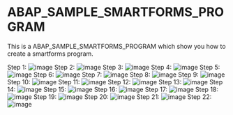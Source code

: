 # ABAP_SAMPLE_SMARTFORMS_PROGRAM
This is a ABAP_SAMPLE_SMARTFORMS_PROGRAM which show you how to create a smartforms program.

Step 1:
![image](https://github.com/anthonyzng/ABAP_SAMPLE_SMARTFORMS_PROGRAM/blob/master/img/step1.png)
Step 2:
![image](https://github.com/anthonyzng/ABAP_SAMPLE_SMARTFORMS_PROGRAM/blob/master/img/step2.png)
Step 3:
![image](https://github.com/anthonyzng/ABAP_SAMPLE_SMARTFORMS_PROGRAM/blob/master/img/step3.png)
Step 4:
![image](https://github.com/anthonyzng/ABAP_SAMPLE_SMARTFORMS_PROGRAM/blob/master/img/step4.png)
Step 5:
![image](https://github.com/anthonyzng/ABAP_SAMPLE_SMARTFORMS_PROGRAM/blob/master/img/step5.png)
Step 6:
![image](https://github.com/anthonyzng/ABAP_SAMPLE_SMARTFORMS_PROGRAM/blob/master/img/step6.png)
Step 7:
![image](https://github.com/anthonyzng/ABAP_SAMPLE_SMARTFORMS_PROGRAM/blob/master/img/step7.png)
Step 8:
![image](https://github.com/anthonyzng/ABAP_SAMPLE_SMARTFORMS_PROGRAM/blob/master/img/step8.png)
Step 9:
![image](https://github.com/anthonyzng/ABAP_SAMPLE_SMARTFORMS_PROGRAM/blob/master/img/step9.png)
Step 10:
![image](https://github.com/anthonyzng/ABAP_SAMPLE_SMARTFORMS_PROGRAM/blob/master/img/step10.png)
Step 11:
![image](https://github.com/anthonyzng/ABAP_SAMPLE_SMARTFORMS_PROGRAM/blob/master/img/step11.png)
Step 12:
![image](https://github.com/anthonyzng/ABAP_SAMPLE_SMARTFORMS_PROGRAM/blob/master/img/step12.png)
Step 13:
![image](https://github.com/anthonyzng/ABAP_SAMPLE_SMARTFORMS_PROGRAM/blob/master/img/step13.png)
Step 14:
![image](https://github.com/anthonyzng/ABAP_SAMPLE_SMARTFORMS_PROGRAM/blob/master/img/step14.png)
Step 15:
![image](https://github.com/anthonyzng/ABAP_SAMPLE_SMARTFORMS_PROGRAM/blob/master/img/step15.png)
Step 16:
![image](https://github.com/anthonyzng/ABAP_SAMPLE_SMARTFORMS_PROGRAM/blob/master/img/step16.png)
Step 17:
![image](https://github.com/anthonyzng/ABAP_SAMPLE_SMARTFORMS_PROGRAM/blob/master/img/step17.png)
Step 18:
![image](https://github.com/anthonyzng/ABAP_SAMPLE_SMARTFORMS_PROGRAM/blob/master/img/step18.png)
Step 19:
![image](https://github.com/anthonyzng/ABAP_SAMPLE_SMARTFORMS_PROGRAM/blob/master/img/step19.png)
Step 20:
![image](https://github.com/anthonyzng/ABAP_SAMPLE_SMARTFORMS_PROGRAM/blob/master/img/step20.png)
Step 21:
![image](https://github.com/anthonyzng/ABAP_SAMPLE_SMARTFORMS_PROGRAM/blob/master/img/step21.png)
Step 22:
![image](https://github.com/anthonyzng/ABAP_SAMPLE_SMARTFORMS_PROGRAM/blob/master/img/step22.png)

